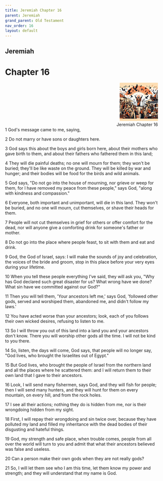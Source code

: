 ```yaml
---
title: Jeremiah Chapter 16
parent: Jeremiah
grand_parent: Old Testament
nav_order: 16
layout: default
---
```


## Jeremiah

# Chapter 16

<div style="clear: both; text-align: right;">
    <img src="/assets/Image/Jeremiah/500/16.jpg" alt="Jeremiah Chapter 16" class="chapter-image" style="max-width: 25%; height: auto;"/>
    <figcaption style="font-size: 14px;">Jeremiah Chapter 16</figcaption>
</div>
1 God's message came to me, saying,

2 Do not marry or have sons or daughters here.

3 God says this about the boys and girls born here, about their mothers who gave birth to them, and about their fathers who fathered them in this land;

4 They will die painful deaths; no one will mourn for them; they won't be buried; they'll be like waste on the ground. They will be killed by war and hunger; and their bodies will be food for the birds and wild animals.

5 God says, "Do not go into the house of mourning, nor grieve or weep for them, for I have removed my peace from these people," says God, "along with kindness and compassion."

6 Everyone, both important and unimportant, will die in this land. They won't be buried, and no one will mourn, cut themselves, or shave their heads for them.

7 People will not cut themselves in grief for others or offer comfort for the dead, nor will anyone give a comforting drink for someone's father or mother.

8 Do not go into the place where people feast, to sit with them and eat and drink.

9 God, the God of Israel, says: I will make the sounds of joy and celebration, the voices of the bride and groom, stop in this place before your very eyes during your lifetime.

10 When you tell these people everything I’ve said, they will ask you, "Why has God declared such great disaster for us? What wrong have we done? What sin have we committed against our God?"

11 Then you will tell them, 'Your ancestors left me,' says God, 'followed other gods, served and worshiped them, abandoned me, and didn't follow my laws.'

12 You have acted worse than your ancestors; look, each of you follows their own wicked desires, refusing to listen to me.

13 So I will throw you out of this land into a land you and your ancestors don't know. There you will worship other gods all the time. I will not be kind to you there.

14 So, listen, the days will come, God says, that people will no longer say, "God lives, who brought the Israelites out of Egypt."

15 But God lives, who brought the people of Israel from the northern land and all the places where he scattered them: and I will return them to their own land that I gave to their ancestors.

16 Look, I will send many fishermen, says God, and they will fish for people; then I will send many hunters, and they will hunt for them on every mountain, on every hill, and from the rock holes.

17 I see all their actions; nothing they do is hidden from me, nor is their wrongdoing hidden from my sight.

18 First, I will repay their wrongdoing and sin twice over, because they have polluted my land and filled my inheritance with the dead bodies of their disgusting and hateful things.

19 God, my strength and safe place, when trouble comes, people from all over the world will turn to you and admit that what their ancestors believed was false and useless.

20 Can a person make their own gods when they are not really gods?

21 So, I will let them see who I am this time, let them know my power and strength; and they will understand that my name is God.


